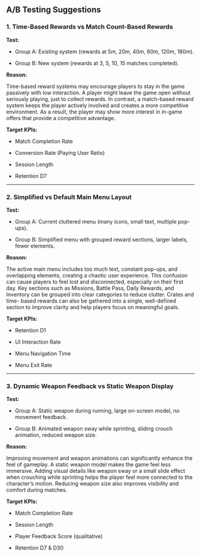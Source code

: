 ## A/B Testing Suggestions

### 1. Time-Based Rewards vs Match Count-Based Rewards

**Test:**  

- Group A: Existing system (rewards at 5m, 20m, 40m, 60m, 120m, 180m).
  
- Group B: New system (rewards at 3, 5, 10, 15 matches completed).  

**Reason:**  

Time-based reward systems may encourage players to stay in the game passively with low interaction. A player might leave the game open without seriously playing, just to collect rewards. In contrast, a match-based reward system keeps the player actively involved and creates a more competitive environment. As a result, the player may show more interest in in-game offers that provide a competitive advantage.


**Target KPIs:**  

- Match Completion Rate
  
- Conversion Rate (Paying User Ratio)
  
- Session Length
  
- Retention D7  

---

### 2. Simplified vs Default Main Menu Layout

**Test:**  

- Group A: Current cluttered menu (many icons, small text, multiple pop-ups).
  
- Group B: Simplified menu with grouped reward sections, larger labels, fewer elements.
   

**Reason:**  

The active main menu includes too much text, constant pop-ups, and overlapping elements, creating a chaotic user experience. This confusion can cause players to feel lost and disconnected, especially on their first day. Key sections such as Missions, Battle Pass, Daily Rewards, and Inventory can be grouped into clear categories to reduce clutter. Crates and time- based rewards can also be gathered into a single, well-defined section to improve clarity and help players focus on meaningful goals.

**Target KPIs:**  

- Retention D1
  
- UI Interaction Rate
  
- Menu Navigation Time
  
- Menu Exit Rate  

---

### 3. Dynamic Weapon Feedback vs Static Weapon Display

**Test:** 

- Group A: Static weapon during running, large on-screen model, no movement feedback.
  
- Group B: Animated weapon sway while sprinting, sliding crouch animation, reduced weapon size.
   

**Reason:** 

Improving movement and weapon animations can significantly enhance the feel of gameplay. A static weapon model makes the game feel less immersive. Adding visual details like weapon sway or a small slide effect when crouching while sprinting helps the player feel more connected to the character’s motion. Reducing weapon size also improves visibility and comfort during matches.

**Target KPIs:**  

- Match Completion Rate
  
- Session Length
  
- Player Feedback Score (qualitative)
  
- Retention D7 & D30  
